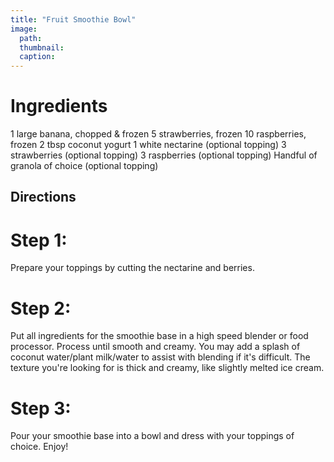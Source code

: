 ```yaml
---
title: "Fruit Smoothie Bowl"
image:
  path: 
  thumbnail: 
  caption: 
---
```


# Ingredients
1 large banana, chopped & frozen
5 strawberries, frozen
10 raspberries, frozen
2 tbsp coconut yogurt
1 white nectarine (optional topping)
3 strawberries (optional topping)
3 raspberries (optional topping)
Handful of granola of choice (optional topping)

## Directions
# Step 1:
Prepare your toppings by cutting the nectarine and berries.
# Step 2:
Put all ingredients for the smoothie base in a high speed blender or food processor. Process until smooth and creamy. 
You may add a splash of coconut water/plant milk/water to assist with blending if it's difficult. 
The texture you're looking for is thick and creamy, like slightly melted ice cream.
# Step 3:
Pour your smoothie base into a bowl and dress with your toppings of choice. Enjoy!

